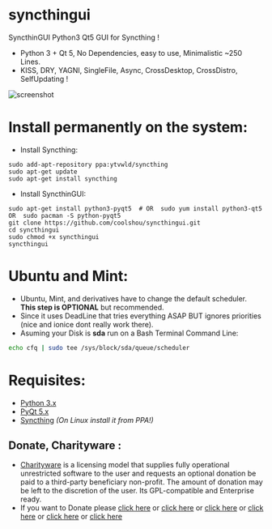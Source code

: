 syncthingui
===========

SyncthinGUI Python3 Qt5 GUI for Syncthing !

- Python 3 + Qt 5, No Dependencies, easy to use, Minimalistic ~250 Lines.
- KISS, DRY, YAGNI, SingleFile, Async, CrossDesktop, CrossDistro, SelfUpdating !


![screenshot](https://raw.githubusercontent.com/juancarlospaco/syncthingui/master/syncthingui.jpg)



# Install permanently on the system:

- Install Syncthing:
```
sudo add-apt-repository ppa:ytvwld/syncthing
sudo apt-get update
sudo apt-get install syncthing
```

- Install SyncthinGUI:
```
sudo apt-get install python3-pyqt5  # OR  sudo yum install python3-qt5  OR  sudo pacman -S python-pyqt5
git clone https://github.com/coolshou/syncthingui.git
cd syncthingui
sudo chmod +x syncthingui
syncthingui
```


# Ubuntu and Mint:

- Ubuntu, Mint, and derivatives have to change the default scheduler. **This step is OPTIONAL** but recommended.
- Since it uses DeadLine that tries everything ASAP BUT ignores priorities (nice and ionice dont really work there).
- Asuming your Disk is **sda** run on a Bash Terminal Command Line:

```bash
echo cfq | sudo tee /sys/block/sda/queue/scheduler
```


# Requisites:

- [Python 3.x](https://www.python.org "Python Homepage")
- [PyQt 5.x](http://www.riverbankcomputing.co.uk/software/pyqt/download5 "PyQt5 Homepage")
- [Syncthing](https://ind.ie/pulse "Syncthing Homepage") *(On Linux install it from PPA!)*


Donate, Charityware :
---------------------

- [Charityware](https://en.wikipedia.org/wiki/Donationware) is a licensing model that supplies fully operational unrestricted software to the user and requests an optional donation be paid to a third-party beneficiary non-profit. The amount of donation may be left to the discretion of the user. Its GPL-compatible and Enterprise ready.
- If you want to Donate please [click here](http://www.icrc.org/eng/donations/index.jsp) or [click here](http://www.atheistalliance.org/support-aai/donate) or [click here](http://www.msf.org/donate) or [click here](http://richarddawkins.net/) or [click here](http://www.supportunicef.org/) or [click here](http://www.amnesty.org/en/donate)
